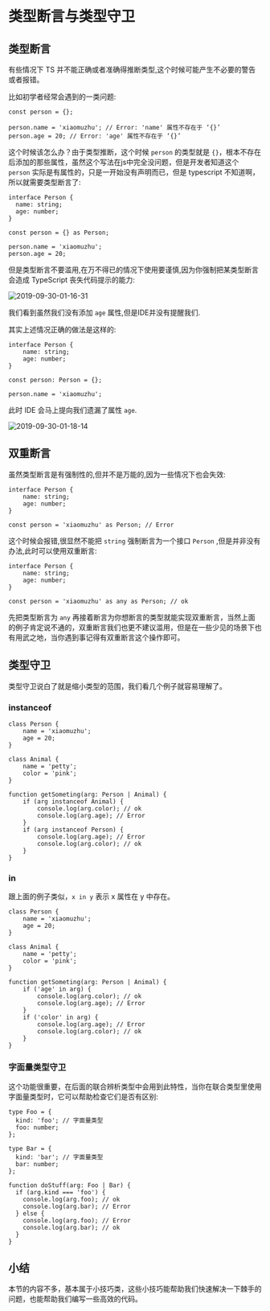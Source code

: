 # 类型断言与类型守卫

## 类型断言

有些情况下 TS 并不能正确或者准确得推断类型,这个时候可能产生不必要的警告或者报错。

比如初学者经常会遇到的一类问题:

```
const person = {};

person.name = 'xiaomuzhu'; // Error: 'name' 属性不存在于 ‘{}’
person.age = 20; // Error: 'age' 属性不存在于 ‘{}’

```

这个时候该怎么办？由于类型推断，这个时候 `person` 的类型就是 `{}`，根本不存在后添加的那些属性，虽然这个写法在js中完全没问题，但是开发者知道这个 `person` 实际是有属性的，只是一开始没有声明而已，但是 typescript 不知道啊，所以就需要类型断言了:

```
interface Person {
  name: string;
  age: number;
}

const person = {} as Person;

person.name = 'xiaomuzhu';
person.age = 20;

```

但是类型断言不要滥用,在万不得已的情况下使用要谨慎,因为你强制把某类型断言会造成 TypeScript 丧失代码提示的能力:

![2019-09-30-01-16-31](https://user-gold-cdn.xitu.io/2019/10/11/16dbb11d2c26083a?w=312&h=194&f=png&s=18705)

我们看到虽然我们没有添加 `age` 属性,但是IDE并没有提醒我们.

其实上述情况正确的做法是这样的:

```
interface Person {
	name: string;
	age: number;
}

const person: Person = {};

person.name = 'xiaomuzhu';

```

此时 IDE 会马上提向我们遗漏了属性 `age`.

![2019-09-30-01-18-14](https://user-gold-cdn.xitu.io/2019/10/11/16dbb11d2c3510c0?w=733&h=187&f=png&s=33106)

## 双重断言

虽然类型断言是有强制性的,但并不是万能的,因为一些情况下也会失效:

```
interface Person {
	name: string;
	age: number;
}

const person = 'xiaomuzhu' as Person; // Error

```

这个时候会报错,很显然不能把 `string` 强制断言为一个接口 `Person` ,但是并非没有办法,此时可以使用双重断言:

```
interface Person {
	name: string;
	age: number;
}

const person = 'xiaomuzhu' as any as Person; // ok

```

先把类型断言为 `any` 再接着断言为你想断言的类型就能实现双重断言，当然上面的例子肯定说不通的，双重断言我们也更不建议滥用，但是在一些少见的场景下也有用武之地，当你遇到事记得有双重断言这个操作即可。

## 类型守卫

类型守卫说白了就是缩小类型的范围，我们看几个例子就容易理解了。

### instanceof

```
class Person {
	name = 'xiaomuzhu';
	age = 20;
}

class Animal {
	name = 'petty';
	color = 'pink';
}

function getSometing(arg: Person | Animal) {
	if (arg instanceof Animal) {
		console.log(arg.color); // ok
		console.log(arg.age); // Error
	}
	if (arg instanceof Person) {
		console.log(arg.age); // Error
		console.log(arg.color); // ok
	}
}

```

### in

跟上面的例子类似，`x in y` 表示 x 属性在 y 中存在。

```
class Person {
	name = 'xiaomuzhu';
	age = 20;
}

class Animal {
	name = 'petty';
	color = 'pink';
}

function getSometing(arg: Person | Animal) {
	if ('age' in arg) {
		console.log(arg.color); // ok
		console.log(arg.age); // Error
	}
	if ('color' in arg) {
		console.log(arg.age); // Error
		console.log(arg.color); // ok
	}
}

```

### 字面量类型守卫

这个功能很重要，在后面的联合辨析类型中会用到此特性，当你在联合类型里使用字面量类型时，它可以帮助检查它们是否有区别:

```
type Foo = {
  kind: 'foo'; // 字面量类型
  foo: number;
};

type Bar = {
  kind: 'bar'; // 字面量类型
  bar: number;
};

function doStuff(arg: Foo | Bar) {
  if (arg.kind === 'foo') {
    console.log(arg.foo); // ok
    console.log(arg.bar); // Error
  } else {
    console.log(arg.foo); // Error
    console.log(arg.bar); // ok
  }
}

```

## 小结

本节的内容不多，基本属于小技巧类，这些小技巧能帮助我们快速解决一下棘手的问题，也能帮助我们编写一些高效的代码。